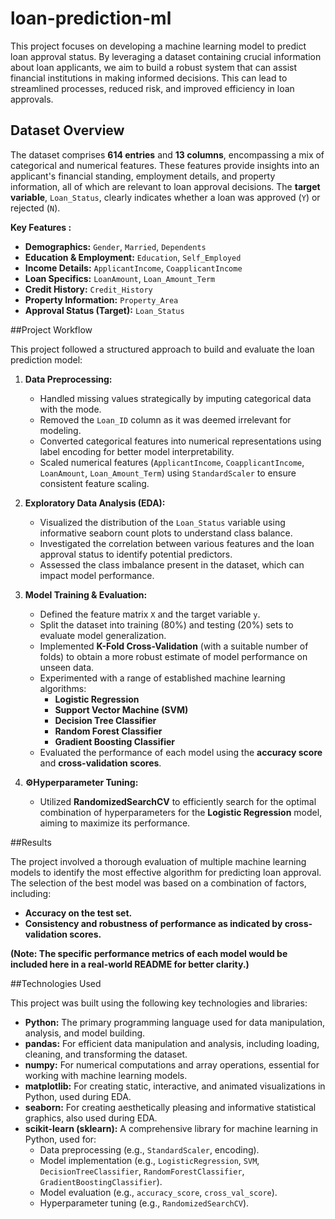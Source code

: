 # loan-prediction-ml

This project focuses on developing a machine learning model to predict loan approval status. By leveraging a dataset containing crucial information about loan applicants, we aim to build a robust system that can assist financial institutions in making informed decisions. This can lead to streamlined processes, reduced risk, and improved efficiency in loan approvals.

## Dataset Overview

The dataset comprises **614 entries** and **13 columns**, encompassing a mix of categorical and numerical features. These features provide insights into an applicant's financial standing, employment details, and property information, all of which are relevant to loan approval decisions. The **target variable**, `Loan_Status`, clearly indicates whether a loan was approved (`Y`) or rejected (`N`).

**Key Features :**

* **Demographics:** `Gender`, `Married`, `Dependents`
* **Education & Employment:** `Education`, `Self_Employed`
* **Income Details:** `ApplicantIncome`, `CoapplicantIncome`
* **Loan Specifics:** `LoanAmount`, `Loan_Amount_Term`
* **Credit History:** `Credit_History`
* **Property Information:** `Property_Area`
* **Approval Status (Target):** `Loan_Status`

##Project Workflow

This project followed a structured approach to build and evaluate the loan prediction model:

1.  **Data Preprocessing:**
    * Handled missing values strategically by imputing categorical data with the mode.
    * Removed the `Loan_ID` column as it was deemed irrelevant for modeling.
    * Converted categorical features into numerical representations using label encoding for better model interpretability.
    * Scaled numerical features (`ApplicantIncome`, `CoapplicantIncome`, `LoanAmount`, `Loan_Amount_Term`) using `StandardScaler` to ensure consistent feature scaling.

2.  **Exploratory Data Analysis (EDA):**
    * Visualized the distribution of the `Loan_Status` variable using informative seaborn count plots to understand class balance.
    * Investigated the correlation between various features and the loan approval status to identify potential predictors.
    * Assessed the class imbalance present in the dataset, which can impact model performance.

3.  **Model Training & Evaluation:**
    * Defined the feature matrix `X` and the target variable `y`.
    * Split the dataset into training (80%) and testing (20%) sets to evaluate model generalization.
    * Implemented **K-Fold Cross-Validation** (with a suitable number of folds) to obtain a more robust estimate of model performance on unseen data.
    * Experimented with a range of established machine learning algorithms:
        * **Logistic Regression**
        * **Support Vector Machine (SVM)**
        * **Decision Tree Classifier**
        * **Random Forest Classifier**
        * **Gradient Boosting Classifier**
    * Evaluated the performance of each model using the **accuracy score** and **cross-validation scores**.

4.  **⚙Hyperparameter Tuning:**
    * Utilized **RandomizedSearchCV** to efficiently search for the optimal combination of hyperparameters for the **Logistic Regression** model, aiming to maximize its performance.

##Results

The project involved a thorough evaluation of multiple machine learning models to identify the most effective algorithm for predicting loan approval. The selection of the best model was based on a combination of factors, including:

* **Accuracy on the test set.**
* **Consistency and robustness of performance as indicated by cross-validation scores.**

**(Note: The specific performance metrics of each model would be included here in a real-world README for better clarity.)**

##Technologies Used

This project was built using the following key technologies and libraries:

* **Python:** The primary programming language used for data manipulation, analysis, and model building.
* **pandas:** For efficient data manipulation and analysis, including loading, cleaning, and transforming the dataset.
* **numpy:** For numerical computations and array operations, essential for working with machine learning models.
* **matplotlib:** For creating static, interactive, and animated visualizations in Python, used during EDA.
* **seaborn:** For creating aesthetically pleasing and informative statistical graphics, also used during EDA.
* **scikit-learn (sklearn):** A comprehensive library for machine learning in Python, used for:
    * Data preprocessing (e.g., `StandardScaler`, encoding).
    * Model implementation (e.g., `LogisticRegression`, `SVM`, `DecisionTreeClassifier`, `RandomForestClassifier`, `GradientBoostingClassifier`).
    * Model evaluation (e.g., `accuracy_score`, `cross_val_score`).
    * Hyperparameter tuning (e.g., `RandomizedSearchCV`).
